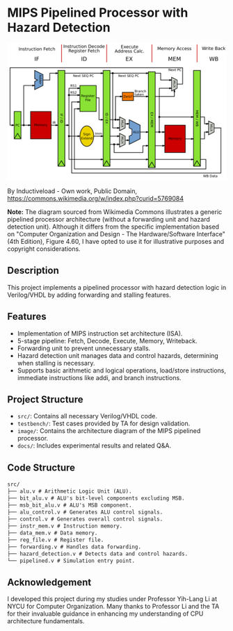 # MIPS Pipelined Processor with Hazard Detection
![](./image/mips-pipelined-processor.svg)

By Inductiveload - Own work, Public Domain, https://commons.wikimedia.org/w/index.php?curid=5769084

**Note:** The diagram sourced from Wikimedia Commons illustrates a generic pipelined processor architecture (without a forwarding unit and hazard detection unit). Although it differs from the specific implementation based on "Computer Organization and Design - The Hardware/Software Interface" (4th Edition), Figure 4.60, I have opted to use it for illustrative purposes and copyright considerations.

## Description
This project implements a pipelined processor with hazard detection logic in Verilog/VHDL by adding forwarding and stalling features. 

## Features
- Implementation of MIPS instruction set architecture (ISA).
- 5-stage pipeline: Fetch, Decode, Execute, Memory, Writeback.
- Forwarding unit to prevent unnecessary stalls.
- Hazard detection unit manages data and control hazards, determining when stalling is necessary.
- Supports basic arithmetic and logical operations, load/store instructions, immediate instructions like addi, and branch instructions.

## Project Structure
- `src/`: Contains all necessary Verilog/VHDL code.
- `testbench/`: Test cases provided by TA for design validation.
- `image/`: Contains the architecture diagram of the MIPS pipelined processor.
- `docs/`: Includes experimental results and related Q&A.

## Code Structure

```
src/
├── alu.v # Arithmetic Logic Unit (ALU).
├── bit_alu.v # ALU's bit-level components excluding MSB.
├── msb_bit_alu.v # ALU's MSB component.
├── alu_control.v # Generates ALU control signals.
├── control.v # Generates overall control signals.
├── instr_mem.v # Instruction memory.
├── data_mem.v # Data memory.
├── reg_file.v # Register file.
├── forwarding.v # Handles data forwarding.
├── hazard_detection.v # Detects data and control hazards.
└── pipelined.v # Simulation entry point.
```

## Acknowledgement
I developed this project during my studies under Professor Yih-Lang Li at NYCU for Computer Organization. Many thanks to Professor Li and the TA for their invaluable guidance in enhancing my understanding of CPU architecture fundamentals.